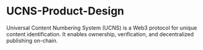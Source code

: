 # UCNS-Product-Design
Universal Content Numbering System (UCNS) is a Web3 protocol for unique content identification. It enables ownership, verification, and decentralized publishing on-chain.
